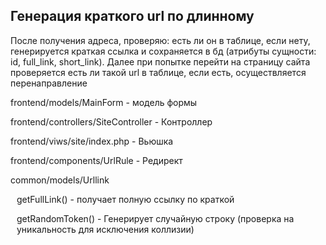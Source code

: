 <h2> Генерация краткого url по длинному </h2>
<p>
    После получения адреса, проверяю: есть ли он в таблице, если нету, генерируется краткая ссылка и сохраняется в бд (атрибуты сущности: id, full_link, short_link). 
    Далее при попытке перейти на страницу сайта проверяется есть ли такой url в таблице, если есть, осуществляется перенаправление
</p>

<p>
    <p> frontend/models/MainForm -  модель формы</p>
    <p> frontend/controllers/SiteController -  Контроллер </p>
    <p> frontend/viws/site/index.php - Вьюшка </p>
    <p> frontend/components/UrlRule -  Редирект</p>
    <p> common/models/Urllink  </p>
    <p style="margin-left:10px"> getFullLink() - получает полную ссылку по краткой</p>
    <p style="margin-left:10px"> getRandomToken() - Генерирует случайную строку (проверка на уникальность для исключения коллизии)</p>
</p>
